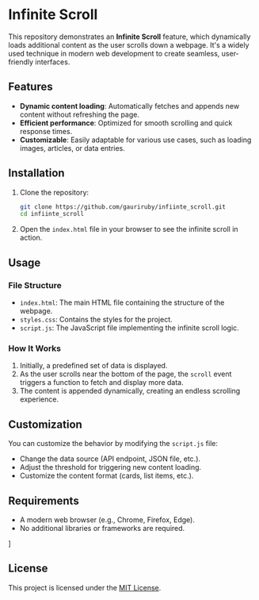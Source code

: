 

# Infinite Scroll

This repository demonstrates an **Infinite Scroll** feature, which dynamically loads additional content as the user scrolls down a webpage. It's a widely used technique in modern web development to create seamless, user-friendly interfaces.

## Features

- **Dynamic content loading**: Automatically fetches and appends new content without refreshing the page.
- **Efficient performance**: Optimized for smooth scrolling and quick response times.
- **Customizable**: Easily adaptable for various use cases, such as loading images, articles, or data entries.



## Installation

1. Clone the repository:
   ```bash
   git clone https://github.com/gauriruby/infiinte_scroll.git
   cd infiinte_scroll
   ```

2. Open the `index.html` file in your browser to see the infinite scroll in action.

## Usage

### File Structure

- `index.html`: The main HTML file containing the structure of the webpage.
- `styles.css`: Contains the styles for the project.
- `script.js`: The JavaScript file implementing the infinite scroll logic.

### How It Works

1. Initially, a predefined set of data is displayed.
2. As the user scrolls near the bottom of the page, the `scroll` event triggers a function to fetch and display more data.
3. The content is appended dynamically, creating an endless scrolling experience.

## Customization

You can customize the behavior by modifying the `script.js` file:
- Change the data source (API endpoint, JSON file, etc.).
- Adjust the threshold for triggering new content loading.
- Customize the content format (cards, list items, etc.).

## Requirements

- A modern web browser (e.g., Chrome, Firefox, Edge).
- No additional libraries or frameworks are required.

]

## License

This project is licensed under the [MIT License](LICENSE).

